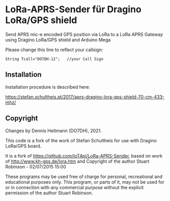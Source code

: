 # LoRa-APRS-Sender für Dragino LoRa/GPS shield
Send APRS mic-e encoded GPS position via LoRa to a LoRa APRS Gateway using Dragino LoRa/GPS shield and Arduino Mega

Please change this line to reflect your callsign:

`String Tcall="DO7DH-12";   //your Call Sign`

## Installation
Installation procedure is described here:

https://stefan.schultheis.at/2017/aprs-dragino-lora-gps-shield-70-cm-433-mhz/

## Copyright
Changes by Dennis Heitmann (DO7DH), 2021.

This code is a fork of the work of Stefan Schultheis for use with Dragino LoRa/GPS board.

It is a fork of https://github.com/IoT4pi/LoRa-APRS-Sender,
based on work of http://www.kh-gps.de/lora.htm
and
Copyright of the author Stuart Robinson - 02/07/2015 15:00

These programs may be used free of charge for personal, recreational and educational purposes only.
This program, or parts of it, may not be used for or in connection with any commercial purpose without
the explicit permission of the author Stuart Robinson.
